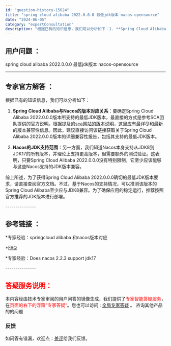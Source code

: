 ```yaml
---
id: "question-history-15024"
title: "spring cloud alibaba 2022.0.0.0 最低jdk版本 nacos-opensource"
date: "2024-06-05"
category: "expertConsultation"
description: "根据已有的知识信息，我们可以分析如下：1. **Spring Cloud Alibaba与Nacos的版本对应关系**：要确定Spring Cloud Alibaba 2022.0.0.0版本所支持的最低JDK版本，最直接的方式是参考SCA团队提供的官方说明。根据提及的[sca网站的版本说明](ht"
---
```


## 用户问题 ： 
 spring cloud alibaba 2022.0.0.0 最低jdk版本 nacos-opensource 

---------------
## 专家官方解答 ：

根据已有的知识信息，我们可以分析如下：

1. **Spring Cloud Alibaba与Nacos的版本对应关系**：要确定Spring Cloud Alibaba 2022.0.0.0版本所支持的最低JDK版本，最直接的方式是参考SCA团队提供的官方说明。根据提及的[sca网站的版本说明](https://sca.aliyun.com/docs/2023/overview/version-explain/?spm=5176.29160081.0.0.74805a752XWBvK)，这里应有最详尽和最新的版本兼容性信息。因此，建议直接访问该链接获取关于Spring Cloud Alibaba 2022.0.0.0版本的详细兼容性报告，包括其支持的最低JDK版本。

2. **Nacos的JDK支持范围**：另一方面，我们知道Nacos本身支持从JDK8到JDK17的所有版本，并理论上支持更高版本，但需要额外的测试验证。这表明，只要Spring Cloud Alibaba 2022.0.0.0没有特别限制，它至少应该能够与这些Nacos支持的JDK版本兼容。

综上所述，为了获得Spring Cloud Alibaba 2022.0.0.0确切的最低JDK版本要求，请直接查阅官方文档。不过，基于Nacos的支持情况，可以推测该版本的Spring Cloud Alibaba至少应与JDK8兼容。为了确保应用的稳定运行，推荐按照官方推荐的JDK版本进行部署。


<font color="#949494">---------------</font> 


## 参考链接 ：

*专家经验：springcloud alibaba 和nacos版本对应 
 
 *[FAQ](https://nacos.io/docs/latest/guide/user/faq)
 
 *专家经验：Does nacos 2.2.3 support jdk17 


 <font color="#949494">---------------</font> 
 


## <font color="#FF0000">答疑服务说明：</font> 

本内容经由技术专家审阅的用户问答的镜像生成，我们提供了<font color="#FF0000">专家智能答疑服务</font>，在<font color="#FF0000">页面的右下的浮窗”专家答疑“</font>。您也可以访问 : [全局专家答疑](https://answer.opensource.alibaba.com/docs/intro) 。 咨询其他产品的的问题

### 反馈
如问答有错漏，欢迎点：[差评](https://ai.nacos.io/user/feedbackByEnhancerGradePOJOID?enhancerGradePOJOId=15118)给我们反馈。
